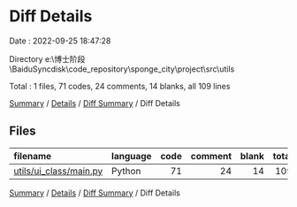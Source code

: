 # Diff Details

Date : 2022-09-25 18:47:28

Directory e:\\博士阶段\\BaiduSyncdisk\\code_repository\\sponge_city\\project\\src\\utils

Total : 1 files,  71 codes, 24 comments, 14 blanks, all 109 lines

[Summary](results.md) / [Details](details.md) / [Diff Summary](diff.md) / Diff Details

## Files
| filename | language | code | comment | blank | total |
| :--- | :--- | ---: | ---: | ---: | ---: |
| [utils/ui_class/main.py](/utils/ui_class/main.py) | Python | 71 | 24 | 14 | 109 |

[Summary](results.md) / [Details](details.md) / [Diff Summary](diff.md) / Diff Details